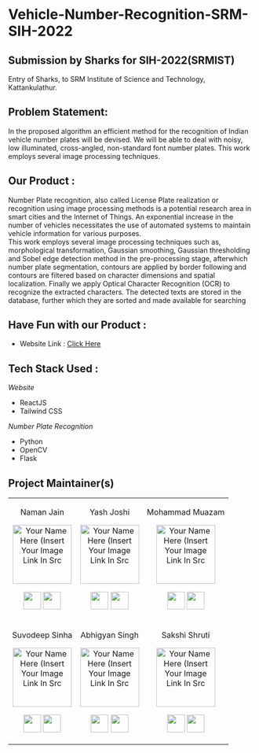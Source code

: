 # Vehicle-Number-Recognition-SRM-SIH-2022

## Submission by Sharks for SIH-2022(SRMIST)
Entry of Sharks, to SRM Institute of Science and Technology, Kattankulathur.

## Problem Statement: 

In the proposed algorithm an efficient method for the recognition of Indian vehicle number plates will be devised. We will be able to deal with noisy, low illuminated, cross-angled, non-standard font number plates. This work employs several image processing techniques.

## Our Product :

Number Plate recognition, also called License Plate realization or recognition using image processing methods is a potential research area in smart cities and the Internet of Things. An exponential increase in the number of vehicles necessitates the use of automated systems to maintain vehicle information for various purposes.<br>
 This work employs several image processing techniques such as, morphological transformation, Gaussian smoothing, Gaussian thresholding and Sobel edge detection method in the pre-processing stage, afterwhich number plate segmentation, contours are applied by border following and contours are filtered based on character dimensions and spatial localization. Finally we apply Optical Character Recognition (OCR) to recognize the extracted characters. The detected texts are stored in the database, further which they are sorted and made available for searching

<!-- ## Preview : 

<p align="left"><img width=25% src="Assets/Kisan.jpg"></p>

<p align="left">
<img width=20% src="Assets/ScreenshotApp1.jpg"> &ensp;&ensp;&ensp;&ensp;&ensp;&ensp;&ensp;&ensp;&ensp;
<img width=20% src="Assets/ScreenshotApp2.jpg"> &ensp;&ensp;&ensp;&ensp;&ensp;&ensp;&ensp;&ensp;&ensp; 
<img width=20% src="Assets/ScreenshotApp3.jpg"> &ensp;&ensp;&ensp;&ensp;&ensp;&ensp;&ensp;&ensp;&ensp;
<img width=20% src="Assets/ScreenshotApp4.jpg"> &ensp;&ensp;&ensp;&ensp;&ensp;&ensp;&ensp;&ensp;&ensp;
<img width=20% src="Assets/ScreenshotApp5.jpg"> &ensp;&ensp;&ensp;&ensp;&ensp;&ensp;&ensp;&ensp;&ensp;
<img width=20% src="Assets/ScreenshotApp6.jpg"> &ensp;&ensp;&ensp;&ensp;&ensp;&ensp;&ensp;&ensp;&ensp;
</p> -->

<h2 align= "left"><b>Have Fun with our Product : </b></h2>

* Website Link : [Click Here](https://sw-b06-sharks.vercel.app/) <br>
<!-- ![KisanRakshak](https://user-images.githubusercontent.com/52796258/138211549-a6241b44-2d9c-4d7e-9684-1f537b760126.png)
* Youtube Demo : [Video Demo](https://youtu.be/y-l8Hd6q7lw) 

 ##### References(APIs Used) : 
 * Weather API : [Weather](https://openweathermap.org/)
 * Flask Backend(Made by Team) : [API](http://suvoo.pythonanywhere.com/) -->


<h2 align= "left"><b>Tech Stack Used : </b></h2>

*Website*

- ReactJS
- Tailwind CSS

*Number Plate Recognition*

- Python
- OpenCV
- Flask


<h2 align= "left"><b>Project Maintainer(s)</b></h2>

<table>
<tr align="center">

<td>

Naman Jain

<p align="center">
<img src = "https://avatars.githubusercontent.com/u/77778261?v=4"  height="120" alt="Your Name Here (Insert Your Image Link In Src">
</p>
<p align="center">
<a href = "https://github.com/namannj15"><img src = "http://www.iconninja.com/files/241/825/211/round-collaboration-social-github-code-circle-network-icon.svg" width="36" height = "36"/></a>
<a href = "https://www.linkedin.com/in/namannj15">
<img src = "http://www.iconninja.com/files/863/607/751/network-linkedin-social-connection-circular-circle-media-icon.svg" width="36" height="36"/>
</a>
</p>
</td>

<td>

Yash Joshi

<p align="center">
<img src = "https://avatars.githubusercontent.com/u/52818067?v=4"  height="120" alt="Your Name Here (Insert Your Image Link In Src">
</p>
<p align="center">
<a href = "https://github.com/yashjoshi007"><img src = "http://www.iconninja.com/files/241/825/211/round-collaboration-social-github-code-circle-network-icon.svg" width="36" height = "36"/></a>
<a href = "https://www.linkedin.com/in/yash-joshi-b4351918b/">
<img src = "http://www.iconninja.com/files/863/607/751/network-linkedin-social-connection-circular-circle-media-icon.svg" width="36" height="36"/>
</a>
</p>
</td>


<td>

Mohammad Muazam

<p align="center">
<img src = "https://avatars.githubusercontent.com/u/60972077?v=4"  height="120" alt="Your Name Here (Insert Your Image Link In Src">
</p>
<p align="center">
<a href = "https://github.com/mmuazam98"><img src = "http://www.iconninja.com/files/241/825/211/round-collaboration-social-github-code-circle-network-icon.svg" width="36" height = "36"/></a>
<a href = "https://www.linkedin.com/in/mohammad-muazam-129838190/">
<img src = "http://www.iconninja.com/files/863/607/751/network-linkedin-social-connection-circular-circle-media-icon.svg" width="36" height="36"/>
</a>
</p>
</td>
</tr>
<tr align="center">

<td>

Suvodeep Sinha

<p align="center">
<img src = "https://avatars1.githubusercontent.com/u/52796258"  height="120" alt="Your Name Here (Insert Your Image Link In Src">
</p>
<p align="center">
<a href = "https://github.com/Suvoo"><img src = "http://www.iconninja.com/files/241/825/211/round-collaboration-social-github-code-circle-network-icon.svg" width="36" height = "36"/></a>
<a href = "https://www.linkedin.com/in/suvodeep-sinha-59652418b/">
<img src = "http://www.iconninja.com/files/863/607/751/network-linkedin-social-connection-circular-circle-media-icon.svg" width="36" height="36"/>
</a>
</p>
</td>

<td>

Abhigyan Singh

<p align="center">
<img src = "https://avatars.githubusercontent.com/u/60261112?v=4"  height="120" alt="Your Name Here (Insert Your Image Link In Src">
</p>
<p align="center">
<a href = "https://github.com/Blazikengr8"><img src = "http://www.iconninja.com/files/241/825/211/round-collaboration-social-github-code-circle-network-icon.svg" width="36" height = "36"/></a>
<a href = "https://www.linkedin.com/in/abhigyan-singh-9a00b0192/">
<img src = "http://www.iconninja.com/files/863/607/751/network-linkedin-social-connection-circular-circle-media-icon.svg" width="36" height="36"/>
</a>
</p>
</td>


<td>

Sakshi Shruti

<p align="center">
<img src = "https://avatars.githubusercontent.com/u/71082882?v=4"  height="120" alt="Your Name Here (Insert Your Image Link In Src">
</p>
<p align="center">
<a href = "https://github.com/sakshishruti"><img src = "http://www.iconninja.com/files/241/825/211/round-collaboration-social-github-code-circle-network-icon.svg" width="36" height = "36"/></a>
<a href = "https://www.linkedin.com/in/sakshishruti">
<img src = "http://www.iconninja.com/files/863/607/751/network-linkedin-social-connection-circular-circle-media-icon.svg" width="36" height="36"/>
</a>
</p>
</td>
</tr>


  </table>




